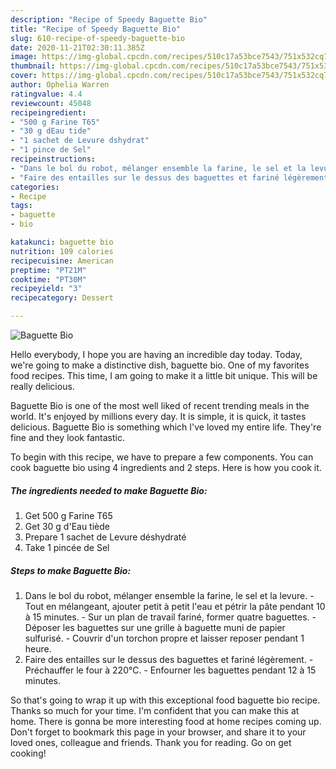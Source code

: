 ```yaml
---
description: "Recipe of Speedy Baguette Bio"
title: "Recipe of Speedy Baguette Bio"
slug: 610-recipe-of-speedy-baguette-bio
date: 2020-11-21T02:30:11.385Z
image: https://img-global.cpcdn.com/recipes/510c17a53bce7543/751x532cq70/baguette-bio-photo-principale-de-la-recette.jpg
thumbnail: https://img-global.cpcdn.com/recipes/510c17a53bce7543/751x532cq70/baguette-bio-photo-principale-de-la-recette.jpg
cover: https://img-global.cpcdn.com/recipes/510c17a53bce7543/751x532cq70/baguette-bio-photo-principale-de-la-recette.jpg
author: Ophelia Warren
ratingvalue: 4.4
reviewcount: 45048
recipeingredient:
- "500 g Farine T65"
- "30 g dEau tide"
- "1 sachet de Levure dshydrat"
- "1 pince de Sel"
recipeinstructions:
- "Dans le bol du robot, mélanger ensemble la farine, le sel et la levure. Tout en mélangeant, ajouter petit à petit l&#39;eau et pétrir la pâte pendant 10 à 15 minutes. Sur un plan de travail fariné, former quatre baguettes. Déposer les baguettes sur une grille à baguette muni de papier sulfurisé. Couvrir d&#39;un torchon propre et laisser reposer pendant 1 heure."
- "Faire des entailles sur le dessus des baguettes et fariné légèrement. Préchauffer le four à 220°C. Enfourner les baguettes pendant 12 à 15 minutes."
categories:
- Recipe
tags:
- baguette
- bio

katakunci: baguette bio 
nutrition: 109 calories
recipecuisine: American
preptime: "PT21M"
cooktime: "PT30M"
recipeyield: "3"
recipecategory: Dessert

---
```



![Baguette Bio](https://img-global.cpcdn.com/recipes/510c17a53bce7543/751x532cq70/baguette-bio-photo-principale-de-la-recette.jpg)

Hello everybody, I hope you are having an incredible day today. Today, we're going to make a distinctive dish, baguette bio. One of my favorites food recipes. This time, I am going to make it a little bit unique. This will be really delicious.



Baguette Bio is one of the most well liked of recent trending meals in the world. It's enjoyed by millions every day. It is simple, it is quick, it tastes delicious. Baguette Bio is something which I've loved my entire life. They're fine and they look fantastic.


To begin with this recipe, we have to prepare a few components. You can cook baguette bio using 4 ingredients and 2 steps. Here is how you cook it.

<!--inarticleads1-->

##### The ingredients needed to make Baguette Bio:

1. Get 500 g Farine T65
1. Get 30 g d&#39;Eau tiède
1. Prepare 1 sachet de Levure déshydraté
1. Take 1 pincée de Sel




<!--inarticleads2-->

##### Steps to make Baguette Bio:

1. Dans le bol du robot, mélanger ensemble la farine, le sel et la levure. - Tout en mélangeant, ajouter petit à petit l&#39;eau et pétrir la pâte pendant 10 à 15 minutes. - Sur un plan de travail fariné, former quatre baguettes. - Déposer les baguettes sur une grille à baguette muni de papier sulfurisé. - Couvrir d&#39;un torchon propre et laisser reposer pendant 1 heure.
1. Faire des entailles sur le dessus des baguettes et fariné légèrement. - Préchauffer le four à 220°C. - Enfourner les baguettes pendant 12 à 15 minutes.




So that's going to wrap it up with this exceptional food baguette bio recipe. Thanks so much for your time. I'm confident that you can make this at home. There is gonna be more interesting food at home recipes coming up. Don't forget to bookmark this page in your browser, and share it to your loved ones, colleague and friends. Thank you for reading. Go on get cooking!
